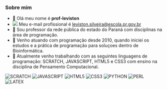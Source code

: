 ### Sobre mim

- 👋 Olá meu nome é **prof-leviston**
- ![](https://img.shields.io/badge/Gmail-D14836?style=for-the-badge&logo=gmail&logoColor=white) Meu e-mail profissional é leviston.silveira@escola.pr.gov.br
- 👀 Sou professor da rede pública do estado do Paraná com disciplinas na área de programação.
- 👀 Venho atuando com programação desde 2010, quando iniciei os estudos e a prática de programação para soluçoes dentro de Bioinformática.
- 🌱 Atualmente venho trabalhando com as seguintes linguagens de programação: SCRATCH, JAVASCRIPT, HTML5 e CSS3 com ensino na disciplina de Pensamento Computacional.

![SCRATCH](https://img.shields.io/badge/Scratch-4D97FF?style=for-the-badge&logo=Scratch&logoColor=white)
![JAVASCRIPT](https://img.shields.io/badge/JavaScript-323330?style=for-the-badge&logo=javascript&logoColor=F7DF1E)
![HTML5](https://img.shields.io/badge/HTML5-E34F26?style=for-the-badge&logo=html5&logoColor=white)
![CSS3](https://img.shields.io/badge/CSS3-1572B6?style=for-the-badge&logo=css3&logoColor=white)
![PYTHON](https://img.shields.io/badge/Python-FFD43B?style=for-the-badge&logo=python&logoColor=blue)
![PERL](https://img.shields.io/badge/Perl-39457E?style=for-the-badge&logo=perl&logoColor=white)
![LATEX](https://img.shields.io/badge/LaTeX-47A141?style=for-the-badge&logo=LaTeX&logoColor=white)
	

<!---
prof-leviston/prof-leviston is a ✨ special ✨ repository because its `README.md` (this file) appears on your GitHub profile.
You can click the Preview link to take a look at your changes.
--->
